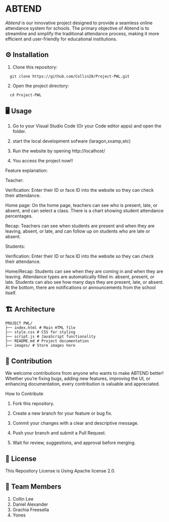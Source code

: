 # ABTEND
*Abtend* is our innovative project designed to provide a seamless online attendance system for schools. The primary objective of Abtend is to streamline and simplify the traditional attendance process, making it more efficient and user-friendly for educational institutions.

## ⚙️ Installation
1. Clone this repository:
```http
  git clone https://github.com/Collin28/Project-PWL.git
```
2. Open the project directory:
```http
  cd Project-PWL
```


## 🖥️ Usage
1. Go to your Visual Studio Code (Or your Code editor apps) and open the folder.

2. start the local development sofware (laragon,xxamp,etc)

3. Run the website by opening http://localhost/<Folder Name>

4. You access the project now!!

Feature explanation:

Teacher:

Verification:
Enter their ID or face ID into the website so they can check their attendance.

Home page:
On the home page, teachers can see who is present, late, or absent, and can select a class. There is a chart showing student attendance percentages.

Recap:
Teachers can see when students are present and when they are leaving, absent, or late, and can follow up on students who are late or absent.


Students:

Verification:
Enter their ID or face ID into the website so they can check their attendance.

Home/Recap:
Students can see when they are coming in and when they are leaving.
Attendance types are automatically filled in: absent, present, or late.
Students can also see how many days they are present, late, or absent. At the bottom, there are notifications or announcements from the school itself.


## 🏗️ Architecture
```
PROJECT PWL/
├── index.html # Main HTML file
├── style.css # CSS for styling
├── script.js # JavaScript functionality
├── README.md # Project documentation
├── images/ # Store images here
```
## 🤝 Contribution
We welcome contributions from anyone who wants to make ABTEND better!
Whether you’re fixing bugs, adding new features, improving the UI, or enhancing documentation, every contribution is valuable and appreciated.

How to Contribute

1. Fork this repository.

2. Create a new branch for your feature or bug fix.

3. Commit your changes with a clear and descriptive message.

4. Push your branch and submit a Pull Request.

5. Wait for review, suggestions, and approval before merging.


## 📜 License
This Repository License is Using Apache license 2.0.

## 👥 Team Members
1. Collin Lee
2. Daniel Alexander
3. Grachia Freesella
4. Yones
